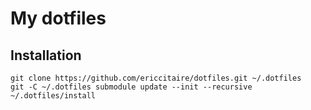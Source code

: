 # My dotfiles

## Installation

```
git clone https://github.com/ericcitaire/dotfiles.git ~/.dotfiles
git -C ~/.dotfiles submodule update --init --recursive
~/.dotfiles/install
```